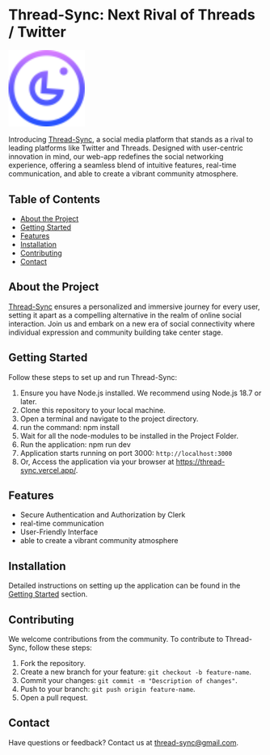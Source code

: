 # Thread-Sync: Next Rival of Threads / Twitter 

<img src="./public/assets/logo.svg" alt="Logo" width="30%" height="30%" />

Introducing [Thread-Sync](https://thread-sync.vercel.app/), a social media platform that stands as a rival to leading platforms like Twitter and Threads. Designed with user-centric innovation in mind, our web-app redefines the social networking experience, offering a seamless blend of intuitive features, real-time communication, and able to create a vibrant community atmosphere.

## Table of Contents

- [About the Project](#about-the-project)
- [Getting Started](#getting-started)
- [Features](#features)
- [Installation](#installation)
- [Contributing](#contributing)
- [Contact](#contact)

## About the Project

[Thread-Sync](https://thread-sync.vercel.app/) ensures a personalized and immersive journey for every user, setting it apart as a compelling alternative in the realm of online social interaction. Join us and embark on a new era of social connectivity where individual expression and community building take center stage.

## Getting Started

Follow these steps to set up and run Thread-Sync:

1. Ensure you have Node.js installed. We recommend using Node.js 18.7 or later.
2. Clone this repository to your local machine.
3. Open a terminal and navigate to the project directory.
4. run the command:
   npm install
5. Wait for all the node-modules to be installed in the Project Folder.
6. Run the application:
   npm run dev
7. Application starts running on port 3000: `http://localhost:3000`
8. Or, Access the application via your browser at https://thread-sync.vercel.app/.

## Features

- Secure Authentication and Authorization by Clerk
- real-time communication
- User-Friendly Interface
- able to create a vibrant community atmosphere

## Installation

Detailed instructions on setting up the application can be found in the [Getting Started](#getting-started) section.

## Contributing

We welcome contributions from the community. To contribute to Thread-Sync, follow these steps:

1. Fork the repository.
2. Create a new branch for your feature: `git checkout -b feature-name`.
3. Commit your changes: `git commit -m "Description of changes"`.
4. Push to your branch: `git push origin feature-name`.
5. Open a pull request.

## Contact

Have questions or feedback? Contact us at thread-sync@gmail.com.

<!-- ### Commands

- npx create-next-app@latest ./
- npm install @clerk/nextjs @uploadthing/react mongoose svix uploadthing
- npm install tailwindcss-animate
- npm install @clerk/themes
- npx shadcn-ui@latest init
- npx shadcn-ui@latest add form
- npx shadcn-ui@latest add input
- npx shadcn-ui@latest add textarea
- npx shadcn-ui@latest add tabs -->
